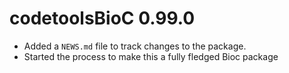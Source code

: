 # codetoolsBioC 0.99.0

* Added a `NEWS.md` file to track changes to the package.
* Started the process to make this a fully fledged Bioc package
